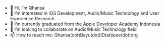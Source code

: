 - 👋 Hi, I’m Qhansa
- 👀 I’m interested in iOS Development, Audio/Music Technology and User Experience Research
- 🌱 I’m currently graduated from the Apple Developer Academy Indonesia
- 💞️ I’m looking to collaborate on Audio/Music Technology field
- 📫 How to reach me: Qhansa(dot)Bayu(dot)ID(at)ieee(dot)org

<!---
Qhansa/Qhansa is a ✨ special ✨ repository because its `README.md` (this file) appears on your GitHub profile.
You can click the Preview link to take a look at your changes.
--->
